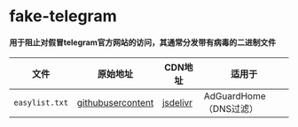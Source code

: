 # fake-telegram

#### 用于阻止对假冒telegram官方网站的访问，其通常分发带有病毒的二进制文件

| 文件 	| 原始地址 	| CDN地址 	| 适用于 	|
| --------------------------------	|:------------------:	| ----------------	|---------------------------------------------	|
| `easylist.txt` 	| [githubusercontent](https://raw.githubusercontent.com/anti-fakewebsite/fake-telegram/main/easylist.txt) 	| [jsdelivr](https://fastly.jsdelivr.net/gh/anti-fakewebsite/fake-telegram/easylist.txt)	| AdGuardHome（DNS过滤） 	|
